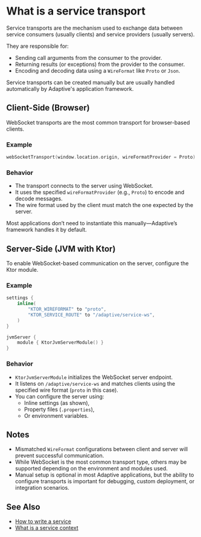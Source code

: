 # What is a service transport

Service transports are the mechanism used to exchange data between service consumers
(usually clients) and service providers (usually servers).

They are responsible for:

- Sending call arguments from the consumer to the provider.
- Returning results (or exceptions) from the provider to the consumer.
- Encoding and decoding data using a `WireFormat` like `Proto` or `Json`.

Service transports can be created manually but are usually handled automatically by 
Adaptive's application framework.

## Client-Side (Browser)

WebSocket transports are the most common transport for browser-based clients.

### Example

```kotlin
webSocketTransport(window.location.origin, wireFormatProvider = Proto).also { it.start() }
```

### Behavior

- The transport connects to the server using WebSocket.
- It uses the specified `wireFormatProvider` (e.g., `Proto`) to encode and decode messages.
- The wire format used by the client must match the one expected by the server.

Most applications don’t need to instantiate this manually—Adaptive’s framework handles it by default.

## Server-Side (JVM with Ktor)

To enable WebSocket-based communication on the server, configure the Ktor module.

### Example

```kotlin
settings {
    inline(
        "KTOR_WIREFORMAT" to "proto",
        "KTOR_SERVICE_ROUTE" to "/adaptive/service-ws",
    )
}

jvmServer {
    module { KtorJvmServerModule() }
}
```

### Behavior

- `KtorJvmServerModule` initializes the WebSocket server endpoint.
- It listens on `/adaptive/service-ws` and matches clients using the specified wire format (`proto` in this case).
- You can configure the server using:
  - Inline settings (as shown),
  - Property files (`.properties`),
  - Or environment variables.

## Notes

- Mismatched `WireFormat` configurations between client and server will prevent successful communication.
- While WebSocket is the most common transport type, others may be supported depending on the environment and modules used.
- Manual setup is optional in most Adaptive applications, but the ability to configure transports is important for debugging, custom deployment, or integration scenarios.

## See Also

- [How to write a service](guide://)
- [What is a service context](guide://)